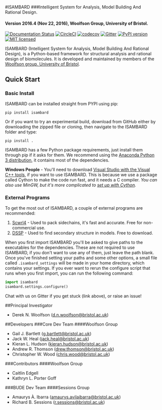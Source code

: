 #ISAMBARD
###Intelligent System for Analysis, Model Building And Rational Design.
#### Version 2016.4 (Nov 22, 2016), Woolfson Group, University of Bristol.
[![Documentation Status](https://readthedocs.org/projects/isambard/badge/?version=latest)](http://isambard.readthedocs.io/en/latest/?badge=latest)
[![CircleCI](https://circleci.com/gh/woolfson-group/isambard.svg?style=shield&circle-token=27387ac82a6d30c7bd6a72ce3214fa57677e9d87)](https://circleci.com/gh/woolfson-group/isambard)
[![codecov](https://codecov.io/gh/woolfson-group/isambard/branch/master/graph/badge.svg)](https://codecov.io/gh/woolfson-group/isambard)
[![Gitter](https://img.shields.io/gitter/room/nwjs/nw.js.svg?maxAge=2592000)](https://gitter.im/woolfson-group/isambard?utm_source=share-link&utm_medium=link&utm_campaign=share-link)
[![PyPI version](https://badge.fury.io/py/isambard.svg)](https://badge.fury.io/py/isambard)
[![MIT licensed](https://img.shields.io/badge/license-MIT-blue.svg)](https://github.com/woolfson-group/isambard/blob/master/LICENSE.md)

ISAMBARD (Intelligent System for Analysis, Model Building And Rational Design), is a Python-based framework for 
structural analysis and rational design of biomolecules. It is developed and maintained by members of the
[Woolfson group, University of Bristol](http://www.chm.bris.ac.uk/org/woolfson/index.html).

## Quick Start

### Basic Install

ISAMBARD can be installed straight from PYPI using pip:

```
pip install isambard
```
Or if you want to try an experimental build, download from GitHub either by downloading the zipped file or cloning, then navigate to the ISAMBARD folder and type:

```
pip install .
```

ISAMBARD has a few Python package requirements, just install them through pip if it asks for them. We recommend using the [Anaconda Python 3 distribution](https://www.continuum.io/downloads), it contains most of the dependencies. 

**Windows People** - You'll need to download [Visual Studio with the Visual C++ tools](https://www.visualstudio.com/vs/cplusplus/), if you want to use ISAMBARD. This is because we use a package called Cython to make the code run fast, and it needs a C compiler. *You can also use MinGW, but it's more complicated to [set up with Cython](http://cython.readthedocs.io/en/latest/src/tutorial/appendix.html).*

### External Programs

To get the most out of ISAMBARD, a couple of external programs are recommended:

1. [Scwrl4](http://dunbrack.fccc.edu/scwrl4/) - Used to pack sidechains, it's fast and accurate. Free for non-commercial use.
1. [DSSP](http://swift.cmbi.ru.nl/gv/dssp/) - Used to find secondary structure in models. Free to download.

When you first import ISAMBARD you'll be asked to give paths to the executables for the dependencies. These are not required to use ISAMBARD, if you don't want to use any of them, just leave the path blank. Once you've finished setting your paths and some other options, a small file called `.isambard_settings` will be made in your home directory, which contains your settings. If you ever want to rerun the configure script that runs when you first import, you can run the following command:

```python
import isambard
isambard.settings.configure()
```

Chat with us on Gitter if you get stuck (link above), or raise an issue!

##Principal Investigator
* Derek N. Woolfson (d.n.woolfson@bristol.ac.uk)

##Developers
###Core Dev Team
####Woolfson Group
* Gail J. Bartlett (g.bartlett@bristol.ac.uk)
* Jack W. Heal (jack.heal@bristol.ac.uk)
* Kieran L. Hudson (kieran.hudson@bristol.ac.uk)
* Andrew R. Thomson (drew.thomson@bristol.ac.uk)
* Christopher W. Wood (chris.wood@bristol.ac.uk)

###Contributors
####Woolfson Group
* Caitlin Edgell
* Kathryn L. Porter Goff

###BUDE Dev Team
####Sessions Group
* Amaurys À. Ibarra (amaurys.avilaibarra@bristol.ac.uk)
* Richard B. Sessions (r.sessions@bristol.ac.uk)
